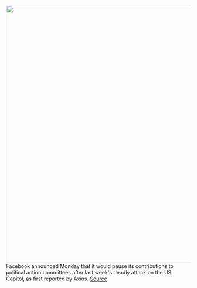 <img src='https://cdn.vox-cdn.com/thumbor/8ObjOjROQY3hbdXt9dSlcDLmZzg=/0x0:2040x1360/1200x800/filters:focal(857x517:1183x843)/cdn.vox-cdn.com/uploads/chorus_image/image/68650665/acastro_180406_1777_facebook_Congress_0001.0.jpg' width='700px' /><br/>
Facebook announced Monday that it would pause its contributions to political action committees after last week's deadly attack on the US Capitol, as first reported by Axios.
<a href='https://www.theverge.com/2021/1/11/22225096/facebook-pause-freeze-political-spending-microsoft'> Source <a/>